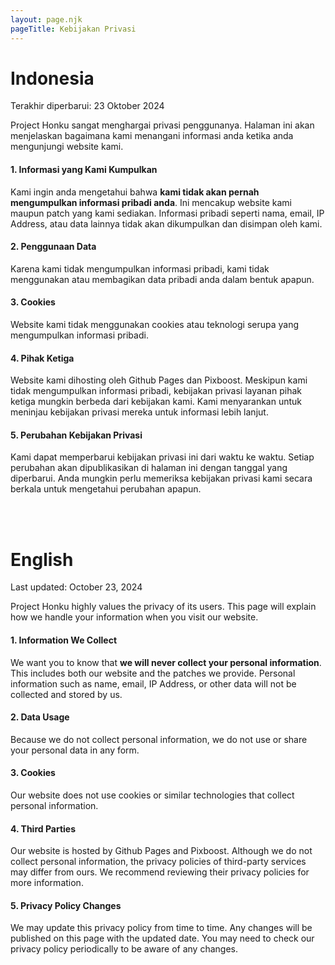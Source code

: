 ```yaml
---
layout: page.njk
pageTitle: Kebijakan Privasi
---
```


# Indonesia

Terakhir diperbarui: 23 Oktober 2024

Project Honku sangat menghargai privasi penggunanya.
Halaman ini akan menjelaskan bagaimana kami menangani informasi anda ketika anda mengunjungi website kami.

#### 1. Informasi yang Kami Kumpulkan
Kami ingin anda mengetahui bahwa **kami tidak akan pernah mengumpulkan informasi pribadi anda**.
Ini mencakup website kami maupun patch yang kami sediakan.
Informasi pribadi seperti nama, email, IP Address, atau data lainnya tidak akan dikumpulkan dan disimpan oleh kami.

#### 2. Penggunaan Data
Karena kami tidak mengumpulkan informasi pribadi, kami tidak menggunakan atau membagikan data pribadi anda dalam bentuk apapun.

#### 3. Cookies
Website kami tidak menggunakan cookies atau teknologi serupa yang mengumpulkan informasi pribadi.

#### 4. Pihak Ketiga
Website kami dihosting oleh Github Pages dan Pixboost. Meskipun kami tidak mengumpulkan informasi pribadi,
kebijakan privasi layanan pihak ketiga mungkin berbeda dari kebijakan kami.
Kami menyarankan untuk meninjau kebijakan privasi mereka untuk informasi lebih lanjut.

#### 5. Perubahan Kebijakan Privasi
Kami dapat memperbarui kebijakan privasi ini dari waktu ke waktu.
Setiap perubahan akan dipublikasikan di halaman ini dengan tanggal yang diperbarui.
Anda mungkin perlu memeriksa kebijakan privasi kami secara berkala untuk mengetahui perubahan apapun.

<br><br>

# English

Last updated: October 23, 2024

Project Honku highly values the privacy of its users.
This page will explain how we handle your information when you visit our website.

#### 1. Information We Collect
We want you to know that **we will never collect your personal information**.
This includes both our website and the patches we provide.
Personal information such as name, email, IP Address, or other data will not be collected and stored by us.

#### 2. Data Usage
Because we do not collect personal information, we do not use or share your personal data in any form.

#### 3. Cookies
Our website does not use cookies or similar technologies that collect personal information.

#### 4. Third Parties
Our website is hosted by Github Pages and Pixboost. Although we do not collect personal information,
the privacy policies of third-party services may differ from ours.
We recommend reviewing their privacy policies for more information.

#### 5. Privacy Policy Changes
We may update this privacy policy from time to time.
Any changes will be published on this page with the updated date.
You may need to check our privacy policy periodically to be aware of any changes.